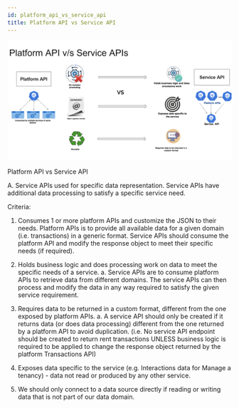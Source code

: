 ```yaml
---
id: platform_api_vs_service_api
title: Platform API vs Service API
---
```



![alt text](./doc-images/platformapi.png)

Platform API vs Service API

A. Service APIs used for specific data representation. Service APIs have additional data processing to satisfy a specific service need.

Criteria:

1. Consumes 1 or more platform APIs and customize the JSON to their needs.
Platform APIs is to provide all available data for a given domain (i.e. transactions) in a generic format. Service APIs should consume the platform API and modify the response object to meet their specific needs (if required).

2. Holds business logic and does processing work on data to meet the specific needs of a service.
  a. Service APIs are to consume platform APIs to retrieve data from different domains. The service APIs can then process and modify the data in any way required to satisfy the given service requirement.
3. Requires data to be returned in a custom format, different from the one exposed by platform APIs.
  a. A service API should only be created if it returns data (or does data processing) different from the one returned by a platform API to avoid duplication. (i.e. No service API endpoint should be created to return rent transactions UNLESS business logic is required to be applied to change the response object returned by the platform Transactions API)
4. Exposes data specific to the service (e.g. Interactions data for Manage a tenancy) - data not read or produced by any other service.
5. We should only connect to a data source directly if reading or writing data that is not part of our data domain.
